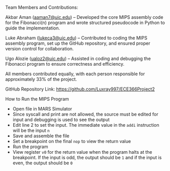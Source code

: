 Team Members and Contributions:

Akbar Aman (aaman7@uic.edu) – Developed the core MIPS assembly code for the Fibonacci(n) program and wrote structured pseudocode in Python to guide the implementation.

Luke Abraham (lukeca3@uic.edu) – Contributed to coding the MIPS assembly program, set up the GitHub repository, and ensured proper version control for collaboration.

Ugo Alozie (ualoz2@uic.edu) – Assisted in coding and debugging the Fibonacci program to ensure correctness and efficiency.

All members contributed equally, with each person responsible for approximately 33% of the project.

GitHub Repository
Link: https://github.com/Luxray997/ECE366Project2

How to Run the MIPS Program
- Open file in MARS Simulator
- Since syscall and print are not allowed, the source must be edited for input and debugging is used to see the output
- Edit line 2 to set the input. The immediate value in the `addi` instruction will be the input `n`
- Save and assemble the file
- Set a breakpoint on the final `nop` to view the return value
- Run the program
- View register `v0` for the return value when the program halts at the breakpoint. If the input is odd, the output should be `1` and if the input is even, the output should be `0`